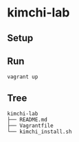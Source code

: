 # kimchi-lab #

## Setup ##

## Run ##
`vagrant up`

## Tree
	kimchi-lab
	├── README.md
	├── Vagrantfile
	└── kimchi_install.sh